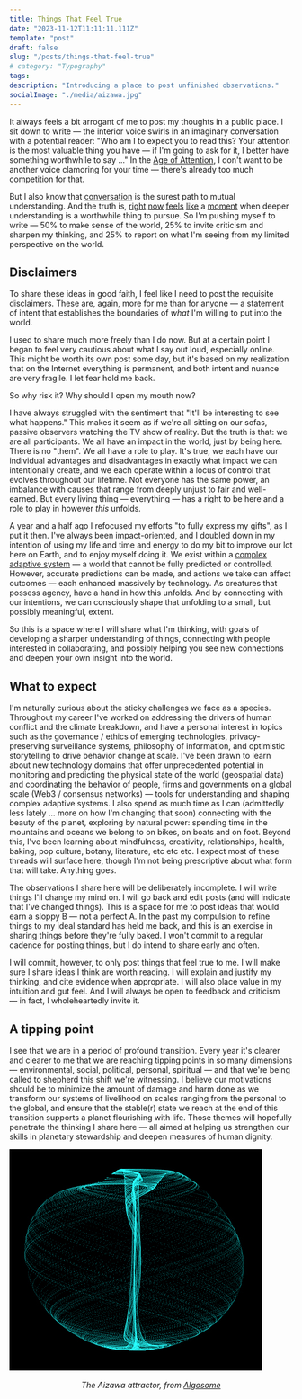 ```yaml
---
title: Things That Feel True
date: "2023-11-12T11:11:11.111Z"
template: "post"
draft: false
slug: "/posts/things-that-feel-true"
# category: "Typography"
tags:
description: "Introducing a place to post unfinished observations."
socialImage: "./media/aizawa.jpg"
---
```




It always feels a bit arrogant of me to post my thoughts in a public place. I sit down to write — the interior voice swirls in an imaginary conversation with a potential reader: "Who am I to expect you to read this? Your attention is the most valuable thing you have — if I'm going to ask for it, I better have something worthwhile to say ..." In the [Age of Attention](https://www.cambridge.org/core/books/stand-out-of-our-light/age-of-attention/906312B06CA0C5B1F0C9AACA11ED339B), I don't want to be another voice clamoring for your time — there's already too much competition for that.

But I also know that [conversation](https://www.kernel.community/en/learn/module-0/conversation) is the surest path to mutual understanding. And the truth is, [right](https://www.ipcc.ch/report/sixth-assessment-report-cycle/) [now](https://www.economist.com/business/2023/10/29/americas-economy-is-booming-why-arent-its-bosses-happier) [feels](https://www.ft.com/content/c8d52c00-90c4-4a9e-9251-34a8d1e9bc80) [like](https://ourworldindata.org/illicit-drug-use) a [moment](https://www.nytimes.com/2023/11/01/world/europe/uk-ai-summit-sunak.html) when deeper understanding is a worthwhile thing to pursue. So I'm pushing myself to write — 50% to make sense of the world, 25% to invite criticism and sharpen my thinking, and 25% to report on what I'm seeing from my limited perspective on the world. 

## Disclaimers

To share these ideas in good faith, I feel like I need to post the requisite disclaimers. These are, again, more for me than for anyone — a statement of intent that establishes the boundaries of _what_ I'm willing to put into the world. 

I used to share much more freely than I do now. But at a certain point I began to feel very cautious about what I say out loud, especially online. This might be worth its own post some day, but it's based on my realization that on the Internet everything is permanent, and both intent and nuance are very fragile. I let fear hold me back. 

So why risk it? Why should I open my mouth now?

I have always struggled with the sentiment that "It'll be interesting to see what happens." This makes it seem as if we're all sitting on our sofas, passive observers watching the TV show of reality. But the truth is that: we are all participants. We all have an impact in the world, just by being here. There is no "them". We all have a role to play. It's true, we each have our individual advantages and disadvantages in exactly what impact we can intentionally create, and we each operate within a locus of control that evolves throughout our lifetime. Not everyone has the same power, an imbalance with causes that range from deeply unjust to fair and well-earned. But every living thing — everything — has a right to be here and a role to play in however _this_ unfolds.

A year and a half ago I refocused my efforts "to fully express my gifts", as I put it then. I've always been impact-oriented, and I doubled down in my intention of using my life and time and energy to do my bit to improve our lot here on Earth, and to enjoy myself doing it. We exist within a [complex adaptive system](https://en.wikipedia.org/wiki/Complex_adaptive_system) — a world that cannot be fully predicted or controlled. However, accurate predictions can be made, and actions we take can affect outcomes — each enhanced massively by technology. As creatures that possess agency, have a hand in how this unfolds. And by connecting with our intentions, we can consciously shape that unfolding to a small, but possibly meaningful, extent.

So this is a space where I will share what I'm thinking, with goals of developing a sharper understanding of things, connecting with people interested in collaborating, and possibly helping you see new connections and deepen your own insight into the world.

## What to expect

I'm naturally curious about the sticky challenges we face as a species. Throughout my career I've worked on addressing the drivers of human conflict and the climate breakdown, and have a personal interest in topics such as the governance / ethics of emerging technologies, privacy-preserving surveillance systems, philosophy of information, and optimistic storytelling to drive behavior change at scale. I've been drawn to learn about new technology domains that offer unprecedented potential in monitoring and predicting the physical state of the world (geospatial data) and coordinating the behavior of people, firms and governments on a global scale (Web3 / consensus networks) — tools for understanding and shaping complex adaptive systems. I also spend as much time as I can (admittedly less lately ... more on how I'm changing that soon) connecting with the beauty of the planet, exploring by natural power: spending time in the mountains and oceans we belong to on bikes, on boats and on foot. Beyond this, I've been learning about mindfulness, creativity, relationships, health, baking, pop culture, botany, literature, etc etc etc. I expect most of these threads will surface here, though I'm not being prescriptive about what form that will take. Anything goes.

The observations I share here will be deliberately incomplete. I will write things I'll change my mind on. I will go back and edit posts (and will indicate that I've changed things). This is a space for me to post ideas that would earn a sloppy B — not a perfect A. In the past my compulsion to refine things to my ideal standard has held me back, and this is an exercise in sharing things before they're fully baked. I won't commit to a regular cadence for posting things, but I do intend to share early and often.

I will commit, however, to only post things that feel true to me. I will make sure I share ideas I think are worth reading. I will explain and justify my thinking, and cite evidence when appropriate. I will also place value in my intuition and gut feel. And I will always be open to feedback and criticism — in fact, I wholeheartedly invite it.

## A tipping point

I see that we are in a period of profound transition. Every year it's clearer and clearer to me that we are reaching tipping points in so many dimensions — environmental, social, political, personal, spiritual — and that we're being called to shepherd this shift we're witnessing. I believe our motivations should be to minimize the amount of damage and harm done as we transform our systems of livelihood on scales ranging from the personal to the global, and ensure that the stable(r) state we reach at the end of this transition supports a planet flourishing with life. Those themes will hopefully penetrate the thinking I share here — all aimed at helping us strengthen our skills in planetary stewardship and deepen measures of human dignity.

![image](./media/aizawa.jpg)

<p style="text-align: center;"><em>The Aizawa attractor, from <a href="https://www.algosome.com/articles/aizawa-attractor-chaos.html" target="_blank">Algosome</a></em></p>



